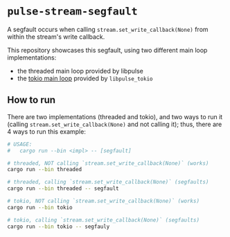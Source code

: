 # `pulse-stream-segfault`

A segfault occurs when calling `stream.set_write_callback(None)` from within the stream's write callback.

This repository showcases this segfault, using two different main loop implementations:

* the threaded main loop provided by libpulse
* the [tokio main loop](https://github.com/danieldg/pulse-binding-rust/tree/b0b8a0b71566e00161fc63a90e7be73028503fbe/pulse-tokio) provided by `libpulse_tokio`

## How to run

There are two implementations (threaded and tokio), and two ways to run it (calling `stream.set_write_callback(None)` and not calling it); thus, there are 4 ways to run this example:

```bash
# USAGE:
#   cargo run --bin <impl> -- [segfault]

# threaded, NOT calling `stream.set_write_callback(None)` (works)
cargo run --bin threaded

# threaded, calling `stream.set_write_callback(None)` (segfaults)
cargo run --bin threaded -- segfault

# tokio, NOT calling `stream.set_write_callback(None)` (works)
cargo run --bin tokio

# tokio, calling `stream.set_write_callback(None)` (segfaults)
cargo run --bin tokio -- segfauly
```
